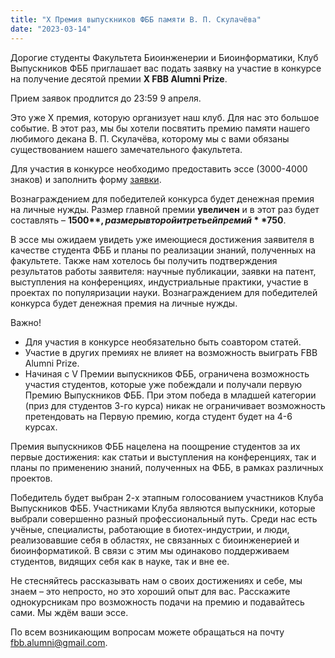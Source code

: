 ```yaml
---
title: "X Премия выпускников ФББ памяти В. П. Скулачёва"
date: "2023-03-14"
---
```


Дорогие студенты Факультета Биоинженерии и Биоинформатики, Клуб Выпускников ФББ приглашает вас подать заявку на участие в конкурсе на получение десятой премии **X FBB Alumni Prize**.

Прием заявок продлится до 23:59 9 апреля.

Это уже Х премия, которую организует наш клуб. Для нас это большое событие. В этот раз, мы бы хотели посвятить премию памяти нашего любимого декана В. П. Скулачёва, которому мы с вами обязаны существованием нашего замечательного факультета. 

Для участия в конкурсе необходимо предоставить эссе (3000-4000 знаков) и заполнить форму [заявки](https://forms.gle/eA6cXkoZCfkcnCeS8).

Вознаграждением для победителей конкурса будет денежная премия на личные нужды. Размер главной премии **увеличен** и в этот раз будет составлять – **1500$**, размеры второй и третьей премий **750$**.

В эссе мы ожидаем увидеть уже имеющиеся достижения заявителя в качестве студента ФББ и планы по реализации знаний, полученных на факультете. Также нам хотелось бы получить подтверждения результатов работы заявителя: научные публикации, заявки на патент, выступления на конференциях, индустриальные практики, участие в проектах по популяризации науки. Вознаграждением для победителей конкурса будет денежная премия на личные нужды. 

Важно! 
* Для участия в конкурсе необязательно быть соавтором статей. 
* Участие в других премиях не влияет на возможность выиграть FBB Alumni Prize. 
* Начиная с V Премии выпускников ФББ, ограничена возможность участия студентов, которые уже побеждали и получали первую Премию Выпускников ФББ. При этом победа в младшей категории (приз для студентов 3-го курса) никак не ограничивает возможность претендовать на Первую премию, когда студент будет на 4-6 курсах. 

Премия выпускников ФББ нацелена на поощрение студентов за их первые достижения: как статьи и выступления на конференциях, так и планы по применению знаний, полученных на ФББ, в рамках различных проектов. 

Победитель будет выбран 2-х этапным голосованием участников Клуба Выпускников ФББ. Участниками Клуба являются выпускники, которые выбрали совершенно разный профессиональный путь. Среди нас есть учёные, специалисты, работающие в биотех-индустрии, и люди, реализовавшие себя в областях, не связанных с биоинженерией и биоинформатикой. В связи с этим мы одинаково поддерживаем студентов, видящих себя как в науке, так и вне ее. 

Не стесняйтесь рассказывать нам о своих достижениях и себе, мы знаем – это непросто, но это хороший опыт для вас. Расскажите однокурсникам про возможность подачи на премию и подавайтесь сами. Мы ждём ваши эссе.

По всем возникающим вопросам можете обращаться на почту fbb.alumni@gmail.com.